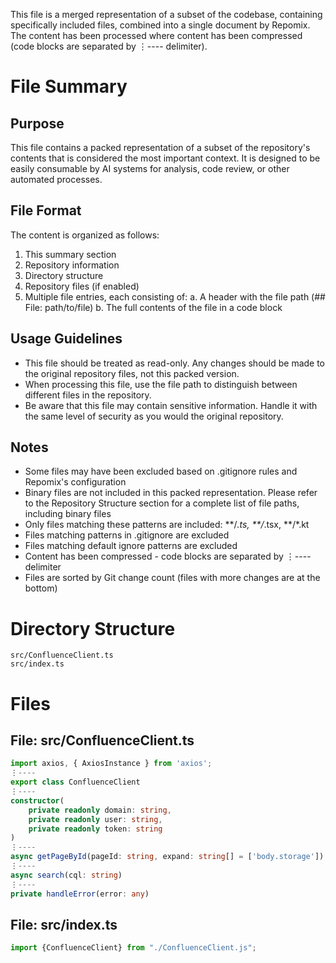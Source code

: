 This file is a merged representation of a subset of the codebase, containing specifically included files, combined into a single document by Repomix.
The content has been processed where content has been compressed (code blocks are separated by ⋮---- delimiter).

# File Summary

## Purpose
This file contains a packed representation of a subset of the repository's contents that is considered the most important context.
It is designed to be easily consumable by AI systems for analysis, code review,
or other automated processes.

## File Format
The content is organized as follows:
1. This summary section
2. Repository information
3. Directory structure
4. Repository files (if enabled)
5. Multiple file entries, each consisting of:
  a. A header with the file path (## File: path/to/file)
  b. The full contents of the file in a code block

## Usage Guidelines
- This file should be treated as read-only. Any changes should be made to the
  original repository files, not this packed version.
- When processing this file, use the file path to distinguish
  between different files in the repository.
- Be aware that this file may contain sensitive information. Handle it with
  the same level of security as you would the original repository.

## Notes
- Some files may have been excluded based on .gitignore rules and Repomix's configuration
- Binary files are not included in this packed representation. Please refer to the Repository Structure section for a complete list of file paths, including binary files
- Only files matching these patterns are included: **/*.ts, **/*.tsx, **/*.kt
- Files matching patterns in .gitignore are excluded
- Files matching default ignore patterns are excluded
- Content has been compressed - code blocks are separated by ⋮---- delimiter
- Files are sorted by Git change count (files with more changes are at the bottom)

# Directory Structure
```
src/ConfluenceClient.ts
src/index.ts
```

# Files

## File: src/ConfluenceClient.ts
```typescript
import axios, { AxiosInstance } from 'axios';
⋮----
export class ConfluenceClient
⋮----
constructor(
    private readonly domain: string,
    private readonly user: string,
    private readonly token: string
)
⋮----
async getPageById(pageId: string, expand: string[] = ['body.storage'])
⋮----
async search(cql: string)
⋮----
private handleError(error: any)
```

## File: src/index.ts
```typescript
import {ConfluenceClient} from "./ConfluenceClient.js";
```
